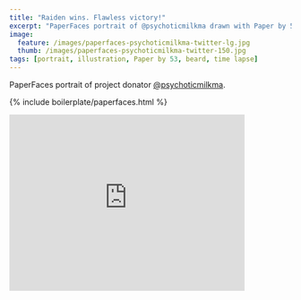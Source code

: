 ```yaml
---
title: "Raiden wins. Flawless victory!"
excerpt: "PaperFaces portrait of @psychoticmilkma drawn with Paper by 53 on an iPad."
image: 
  feature: /images/paperfaces-psychoticmilkma-twitter-lg.jpg
  thumb: /images/paperfaces-psychoticmilkma-twitter-150.jpg
tags: [portrait, illustration, Paper by 53, beard, time lapse]
---
```


PaperFaces portrait of project donator [@psychoticmilkma](http://twitter.com/psychoticmilkma).

{% include boilerplate/paperfaces.html %}

<iframe width="420" height="315" src="http://www.youtube.com/embed/x6ok6e3DERE" frameborder="0"> </iframe>
